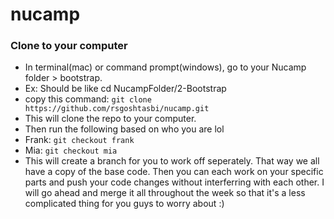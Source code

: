 # nucamp

### Clone to your computer
- In terminal(mac) or command prompt(windows), go to your Nucamp folder > bootstrap.
 - Ex: Should be like cd NucampFolder/2-Bootstrap
- copy this command: `git clone https://github.com/rsgoshtasbi/nucamp.git`
 - This will clone the repo to your computer.
- Then run the following based on who you are lol
 - Frank: `git checkout frank`
 - Mia: `git checkout mia`
 - This will create a branch for you to work off seperately. That way we all have a copy of the base code. Then you can each work on your specific parts and push your code changes without interferring with each other. I will go ahead and merge it all throughout the week so that it's a less complicated thing for you guys to worry about :)
 
